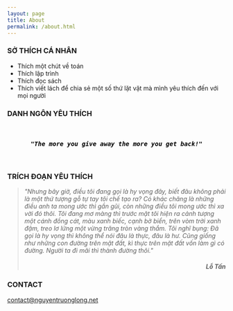 ```yaml
---
layout: page
title: About
permalink: /about.html
---
```

### SỞ THÍCH CÁ NHÂN

+ Thích một chút về toán
+ Thích lập trình
+ Thích đọc sách
+ Thích viết lách để chia sẻ một số thứ lặt vặt mà mình yêu thích đến với mọi người

### DANH NGÔN YÊU THÍCH

<pre>
 <center><h4 style="color: #000 !important"><b><i>"The more you give away the more you get back!"</i></b></h4></center>
</pre>

### TRÍCH ĐOẠN YÊU THÍCH

> <i>"Nhưng bây giờ, điều tôi đang gọi là hy vọng đây, biết đâu không phải là một thứ tượng gỗ tự tay tôi chế tạo ra? Có khác chăng là những điều anh ta mong ước thì gần gũi, còn những điều tôi mong ước thì xa vời đó thôi. Tôi đang mơ màng thì trước mặt tôi hiện ra cảnh tượng một cánh đồng cát, màu xanh biếc, cạnh bờ biển, trên vòm trời xanh đậm, treo lơ lửng một vừng trăng tròn vàng thắm. Tôi nghĩ bụng: Đã gọi là hy vọng thì không thể nói đâu là thực, đâu là hư. Cũng giống như những con đường trên mặt đất, kì thực trên mặt đất vốn làm gì có đường. Người ta đi mãi thì thành đường thôi."</i><h5 style="text-align: right; width: 100%">Lỗ Tấn</h5>


### CONTACT

[contact@nguyentruonglong.net](mailto:contact@nguyentruonglong.net)
